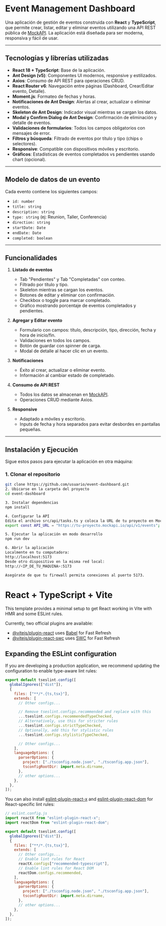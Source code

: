 # Event Management Dashboard

Una aplicación de gestión de eventos construida con **React** y **TypeScript**, que permite crear, listar, editar y eliminar eventos utilizando una API REST pública de [MockAPI](https://mockapi.io). La aplicación está diseñada para ser moderna, responsiva y fácil de usar.

---

## Tecnologías y librerías utilizadas

- **React 18 + TypeScript**: Base de la aplicación.
- **Ant Design (v5)**: Componentes UI modernos, responsive y estilizados.
- **Axios**: Consumo de API REST para operaciones CRUD.
- **React Router v6**: Navegación entre páginas (Dashboard, Crear/Editar evento, Detalle).
- **Moment.js**: Formateo de fechas y horas.
- **Notificaciones de Ant Design**: Alertas al crear, actualizar o eliminar eventos.
- **Skeleton de Ant Design**: Indicador visual mientras se cargan los datos.
- **Modal y Confirm Dialog de Ant Design**: Confirmación de eliminación y detalle de eventos.
- **Validaciones de formularios**: Todos los campos obligatorios con mensajes de error.
- **Filtros y búsqueda**: Filtrado de eventos por título y tipo (chips o selectores).
- **Responsive**: Compatible con dispositivos móviles y escritorio.
- **Gráficos**: Estadísticas de eventos completados vs pendientes usando chart (opcional).

---

## Modelo de datos de un evento

Cada evento contiene los siguientes campos:

- `id: number`
- `title: string`
- `description: string`
- `type: string` (ej: Reunion, Taller, Conferencia)
- `direction: string`
- `startDate: Date`
- `endDate: Date`
- `completed: boolean`

---

## Funcionalidades

1. **Listado de eventos**

   - Tab "Pendientes" y Tab "Completadas" con conteo.
   - Filtrado por título y tipo.
   - Skeleton mientras se cargan los eventos.
   - Botones de editar y eliminar con confirmación.
   - Checkbox o toggle para marcar completado.
   - Gráfico mostrando porcentaje de eventos completados y pendientes.

2. **Agregar y Editar evento**

   - Formulario con campos: título, descripción, tipo, dirección, fecha y hora de inicio/fin.
   - Validaciones en todos los campos.
   - Botón de guardar con spinner de carga.
   - Modal de detalle al hacer clic en un evento.

3. **Notificaciones**

   - Éxito al crear, actualizar o eliminar evento.
   - Información al cambiar estado de completado.

4. **Consumo de API REST**
   - Todos los datos se almacenan en [MockAPI](https://mockapi.io).
   - Operaciones CRUD mediante Axios.
5. **Responsive**
   - Adaptado a móviles y escritorio.
   - Inputs de fecha y hora separados para evitar desbordes en pantallas pequeñas.

---

## Instalación y Ejecución

Sigue estos pasos para ejecutar la aplicación en otra máquina:

### 1. Clonar el repositorio

```bash
git clone https://github.com/usuario/event-dashboard.git
2. Ubicarse en la carpeta del proyecto
cd event-dashboard

3. Instalar dependencias
npm install

4. Configurar la API
Edita el archivo src/api/tasks.ts y coloca la URL de tu proyecto en MockAPI:
export const API_URL = "https://tu-proyecto.mockapi.io/api/v1/events";

5. Ejecutar la aplicación en modo desarrollo
npm run dev

6. Abrir la aplicación
Localmente en tu computadora:
http://localhost:5173
Desde otro dispositivo en la misma red local:
http://<IP_DE_TU_MAQUINA>:5173

Asegúrate de que tu firewall permita conexiones al puerto 5173.

```

# React + TypeScript + Vite

This template provides a minimal setup to get React working in Vite with HMR and some ESLint rules.

Currently, two official plugins are available:

- [@vitejs/plugin-react](https://github.com/vitejs/vite-plugin-react/blob/main/packages/plugin-react) uses [Babel](https://babeljs.io/) for Fast Refresh
- [@vitejs/plugin-react-swc](https://github.com/vitejs/vite-plugin-react/blob/main/packages/plugin-react-swc) uses [SWC](https://swc.rs/) for Fast Refresh

## Expanding the ESLint configuration

If you are developing a production application, we recommend updating the configuration to enable type-aware lint rules:

```js
export default tseslint.config([
  globalIgnores(["dist"]),
  {
    files: ["**/*.{ts,tsx}"],
    extends: [
      // Other configs...

      // Remove tseslint.configs.recommended and replace with this
      ...tseslint.configs.recommendedTypeChecked,
      // Alternatively, use this for stricter rules
      ...tseslint.configs.strictTypeChecked,
      // Optionally, add this for stylistic rules
      ...tseslint.configs.stylisticTypeChecked,

      // Other configs...
    ],
    languageOptions: {
      parserOptions: {
        project: ["./tsconfig.node.json", "./tsconfig.app.json"],
        tsconfigRootDir: import.meta.dirname,
      },
      // other options...
    },
  },
]);
```

You can also install [eslint-plugin-react-x](https://github.com/Rel1cx/eslint-react/tree/main/packages/plugins/eslint-plugin-react-x) and [eslint-plugin-react-dom](https://github.com/Rel1cx/eslint-react/tree/main/packages/plugins/eslint-plugin-react-dom) for React-specific lint rules:

```js
// eslint.config.js
import reactX from "eslint-plugin-react-x";
import reactDom from "eslint-plugin-react-dom";

export default tseslint.config([
  globalIgnores(["dist"]),
  {
    files: ["**/*.{ts,tsx}"],
    extends: [
      // Other configs...
      // Enable lint rules for React
      reactX.configs["recommended-typescript"],
      // Enable lint rules for React DOM
      reactDom.configs.recommended,
    ],
    languageOptions: {
      parserOptions: {
        project: ["./tsconfig.node.json", "./tsconfig.app.json"],
        tsconfigRootDir: import.meta.dirname,
      },
      // other options...
    },
  },
]);
```
